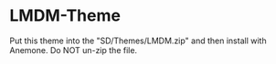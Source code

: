 # LMDM-Theme
Put this theme into the "SD/Themes/LMDM.zip" and then install with Anemone. Do NOT un-zip the file.
